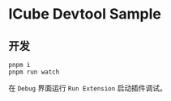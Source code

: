# ICube Devtool Sample

## 开发

```
pnpm i
pnpm run watch
```

在 `Debug` 界面运行 `Run Extension` 启动插件调试。